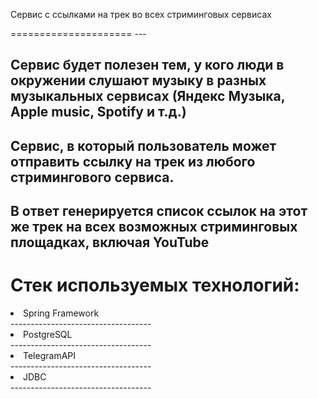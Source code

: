 <p align="justify"> Сервис с ссылками на трек во всех стриминговых сервисах </p>
=====================
---

Сервис будет полезен тем, у кого люди в окружении слушают музыку в разных музыкальных сервисах (Яндекс Музыка, Apple music, Spotify и т.д.)
-----------------------------------

Сервис, в который пользователь может отправить ссылку на трек из любого стримингового сервиса.
-----------------------------------

В ответ генерируется список ссылок на этот же трек на всех возможных стриминговых площадках, включая YouTube
-----------------------------------

Стек используемых технологий:
=====================
<li>Spring Framework</li>
-----------------------------------
<li>PostgreSQL</li>
-----------------------------------
<li>TelegramAPI</li>
-----------------------------------
<li>JDBC</li>
-----------------------------------